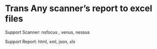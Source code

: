 # Trans Any scanner’s report to excel files

Support Scanner: nsfocus , venus, nessus

Support Report: html, xml, json, xls